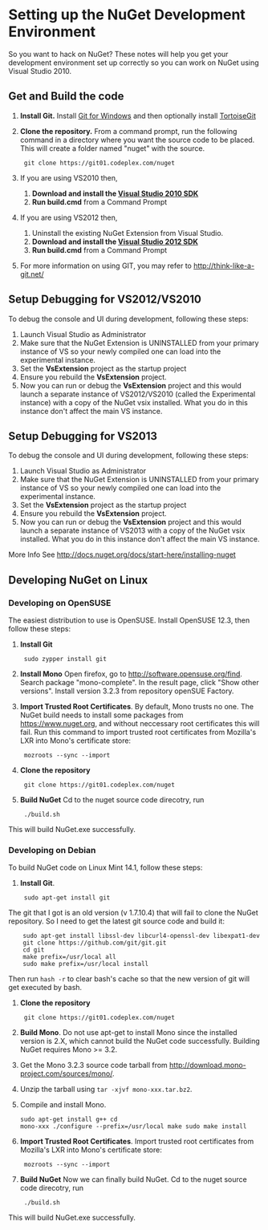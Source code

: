 ﻿# Setting up the NuGet Development Environment
So you want to hack on NuGet? These notes will help you get your development environment 
set up correctly so you can work on NuGet using Visual Studio 2010.

## Get and Build the code
1. **Install Git.** Install [Git for Windows](http://code.google.com/p/msysgit/downloads/list?can=3) and then optionally install [TortoiseGit](http://code.google.com/p/tortoisegit/downloads/list)
1. **Clone the repository.** From a command prompt, run the following command in a directory where you want the source code to be placed. 
This will create a folder named "nuget" with the source.

        git clone https://git01.codeplex.com/nuget
1. If you are using VS2010 then,
    1. **Download and install the <a href="http://visualstudiogallery.msdn.microsoft.com/en-us/25622469-19d8-4959-8e5c-4025d1c9183d?SRC=VSIDE">Visual Studio 2010 SDK</a>** 
    1. **Run build.cmd** from a Command Prompt
1. If you are using VS2012 then,
    1. Uninstall the existing NuGet Extension from Visual Studio.
    1. **Download and install the <a href="http://www.microsoft.com/en-us/download/details.aspx?id=30668">Visual Studio 2012 SDK</a>**
    1. **Run build.cmd** from a Command Prompt
1. For more information on using GIT, you may refer to <a href="http://think-like-a-git.net/">http://think-like-a-git.net/</a>

## Setup Debugging for VS2012/VS2010
To debug the console and UI during development, following these steps:

1. Launch Visual Studio as Administrator 
1. Make sure that the NuGet Extension is UNINSTALLED from your primary instance of VS so your newly compiled one can load into the experimental instance.
1. Set the **VsExtension** project as the startup project 
1. Ensure you rebuild the **VsExtension** project. 
1. Now you can run or debug the **VsExtension** project and this would launch a separate instance of VS2012/VS2010 (called the Experimental instance) 
with a copy of the NuGet vsix installed. What you do in this instance don't affect the main VS instance. 

## Setup Debugging for VS2013
To debug the console and UI during development, following these steps:

1. Launch Visual Studio as Administrator 
1. Make sure that the NuGet Extension is UNINSTALLED from your primary instance of VS so your newly compiled one can load into the experimental instance.
1. Set the **VsExtension** project as the startup project 
1. Ensure you rebuild the **VsExtension** project. 
1. Now you can run or debug the **VsExtension** project and this would launch a separate instance of VS2013 
with a copy of the NuGet vsix installed. What you do in this instance don't affect the main VS instance. 

More Info See http://docs.nuget.org/docs/start-here/installing-nuget

## Developing NuGet on Linux

### Developing on OpenSUSE
The easiest distribution to use is OpenSUSE. Install OpenSUSE 12.3, then follow these steps:

1. **Install Git**

        sudo zypper install git
1. **Install Mono**
Open firefox, go to <a href="http://software.opensuse.org/find">http://software.opensuse.org/find</a>. 
Search package "mono-complete". In the result page, click "Show other versions". 
Install version 3.2.3 from repository openSUE Factory. 

1. **Import Trusted Root Certificates**. By default, Mono trusts no one. 
The NuGet build needs to install some packages from https://www.nuget.org, 
and without neccessary root certificates this will fail. Run
this command to import trusted root certificates from Mozilla's LXR into 
Mono's certificate store:

        mozroots --sync --import
1. **Clone the repository** 

        git clone https://git01.codeplex.com/nuget

1. **Build NuGet**
Cd to the nuget source code direcotry, run

        ./build.sh
This will build NuGet.exe successfully.

### Developing on Debian

To build NuGet code on Linux Mint 14.1, follow these steps:

1. **Install Git**. 

        sudo apt-get install git
The git that I got is an old version (v 1.7.10.4) that will fail to clone the NuGet
repository. So I need to get the latest git source code and build it:
 
        sudo apt-get install libssl-dev libcurl4-openssl-dev libexpat1-dev
        git clone https://github.com/git/git.git
        cd git
        make prefix=/usr/local all
        sudo make prefix=/usr/local install
Then run `hash -r` to clear bash's cache so that the new version of git will get executed by bash.
1. **Clone the repository** 

        git clone https://git01.codeplex.com/nuget
1. **Build Mono**. Do not use apt-get to install Mono since the installed 
version is 2.X, which cannot build the NuGet code successfully. 
Building NuGet requires Mono >= 3.2.
  1. Get the Mono 3.2.3 source code tarball from <a href='http://download.mono-project.com/sources/mono/'>http://download.mono-project.com/sources/mono/</a>.
  1. Unzip the tarball using `tar -xjvf mono-xxx.tar.bz2`.
  1. Compile and install Mono.
    <pre><code>sudo apt-get install g++
cd mono-xxx
./configure --prefix=/usr/local
make
sudo make install
</code></pre>

1. **Import Trusted Root Certificates**. Import trusted root certificates from Mozilla's LXR into 
Mono's certificate store:

        mozroots --sync --import
1. **Build NuGet**
Now we can finally build NuGet. Cd to the nuget source code direcotry, run

        ./build.sh
This will build NuGet.exe successfully. 

 


